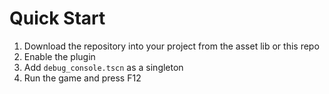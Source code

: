 # Quick Start
1. Download the repository into your project from the asset lib or this repo
2. Enable the plugin
3. Add `debug_console.tscn` as a singleton
4. Run the game and press F12
